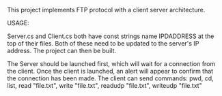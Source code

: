 This project implements FTP protocol with a client server architecture.

USAGE:

Server.cs and Client.cs both have const strings name IPDADDRESS at the top of their files. Both of these need to be updated to the server's IP address. The project can then be built.

The Server should be launched first, which will wait for a connection from the client. Once the client is launched, an alert will appear to confirm that the connection has been made. The client can send commands: pwd, cd, list, read "file.txt", write "file.txt", readudp "file.txt", writeudp "file.txt"
